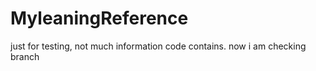 # MyleaningReference

just for testing, not much information code contains. now i am checking branch
